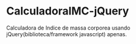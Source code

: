 # CalculadoraIMC-jQuery

Calculadora de Indice de massa corporea usando jQuery(biblioteca/framework javascript) apenas.

